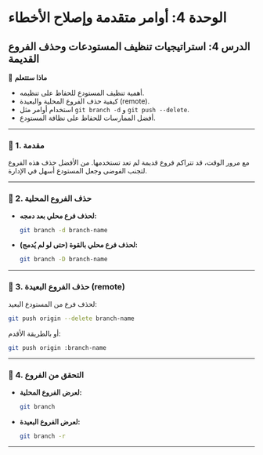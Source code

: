 # الوحدة 4: أوامر متقدمة وإصلاح الأخطاء
## الدرس 4: استراتيجيات تنظيف المستودعات وحذف الفروع القديمة

🧠 **ماذا ستتعلم**
* أهمية تنظيف المستودع للحفاظ على تنظيمه.
* كيفية حذف الفروع المحلية والبعيدة (remote).
* استخدام أوامر مثل `git branch -d` و `git push --delete`.
* أفضل الممارسات للحفاظ على نظافة المستودع.

---

### 🧾 1. مقدمة
مع مرور الوقت، قد تتراكم فروع قديمة لم تعد تستخدمها. من الأفضل حذف هذه الفروع لتجنب الفوضى وجعل المستودع أسهل في الإدارة.

---

### 🧾 2. حذف الفروع المحلية
* **لحذف فرع محلي بعد دمجه:**
  ```bash
  git branch -d branch-name
  ```
* **لحذف فرع محلي بالقوة (حتى لو لم يُدمج):**
  ```bash
  git branch -D branch-name
  ```
---

### 🧾 3. حذف الفروع البعيدة (remote)
لحذف فرع من المستودع البعيد:
```bash
git push origin --delete branch-name
```
أو بالطريقة الأقدم:
```bash
git push origin :branch-name
```
---

### 🧾 4. التحقق من الفروع
* **لعرض الفروع المحلية:**
  ```bash
  git branch
  ```
* **لعرض الفروع البعيدة:**
  ```bash
  git branch -r
  ```
---



